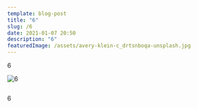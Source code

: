 ```yaml
---
template: blog-post
title: "6"
slug: /6
date: 2021-01-07 20:50
description: "6"
featuredImage: /assets/avery-klein-c_drtsnboqa-unsplash.jpg
---
```

6

![6](/assets/royal-mail-unsplash.jpg "6")

![]()

6